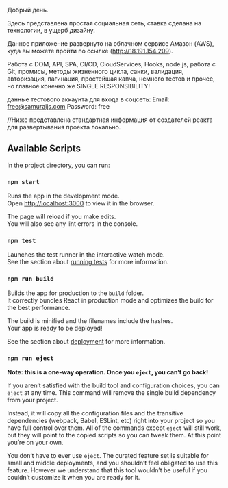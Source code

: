 Добрый день.

Здесь представлена простая социальная сеть, ставка сделана на технологии, в ущерб дизайну. 

Данное приложение развернуто на облачном сервисе Амазон (AWS), куда вы можете пройти по ссылке (http://18.191.154.209). 

Работа с DOM, API, SPA, CI/CD, CloudServices, Hooks, node.js, работа с Git, промисы, методы жизненного цикла, санки, валидация, авторизация, пагинация, простейшая капча, немного тестов и прочее, но главное конечно же SINGLE RESPONSIBILITY!

данные тестового аккаунта для входа в соцсеть:
Email: free@samuraijs.com
Password: free

//Ниже представлена стандартная информация от создателей реакта для развертывания проекта локально.
## Available Scripts

In the project directory, you can run:

### `npm start`

Runs the app in the development mode.<br />
Open [http://localhost:3000](http://localhost:3000) to view it in the browser.

The page will reload if you make edits.<br />
You will also see any lint errors in the console.

### `npm test`

Launches the test runner in the interactive watch mode.<br />
See the section about [running tests](https://facebook.github.io/create-react-app/docs/running-tests) for more information.

### `npm run build`

Builds the app for production to the `build` folder.<br />
It correctly bundles React in production mode and optimizes the build for the best performance.

The build is minified and the filenames include the hashes.<br />
Your app is ready to be deployed!

See the section about [deployment](https://facebook.github.io/create-react-app/docs/deployment) for more information.

### `npm run eject`

**Note: this is a one-way operation. Once you `eject`, you can’t go back!**

If you aren’t satisfied with the build tool and configuration choices, you can `eject` at any time. This command will remove the single build dependency from your project.

Instead, it will copy all the configuration files and the transitive dependencies (webpack, Babel, ESLint, etc) right into your project so you have full control over them. All of the commands except `eject` will still work, but they will point to the copied scripts so you can tweak them. At this point you’re on your own.

You don’t have to ever use `eject`. The curated feature set is suitable for small and middle deployments, and you shouldn’t feel obligated to use this feature. However we understand that this tool wouldn’t be useful if you couldn’t customize it when you are ready for it.


